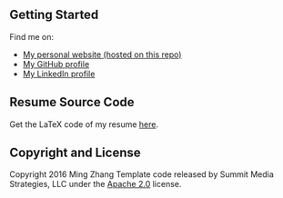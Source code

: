 ## Getting Started

Find me on:
* [My personal website (hosted on this repo)](http://www.mingzhang.me)
* [My GitHub profile](https://github.com/ming-zhang)
* [My LinkedIn profile](http://www.linkedin.com/in/mingzhang2019)

## Resume Source Code
Get the LaTeX code of my resume [here](https://github.com/ming-zhang/ming-zhang-resume-latex).

## Copyright and License

Copyright 2016 Ming Zhang
Template code released by Summit Media Strategies, LLC under the [Apache 2.0](https://github.com/IronSummitMedia/startbootstrap-clean-blog/blob/gh-pages/LICENSE) license.